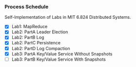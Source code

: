 ### Process Schedule
Self-Implementation of Labs in MIT 6.824 Distributed Systems.
- [x] Lab1: MapReduce
- [x] Lab2: PartA Leader Election
- [x] Lab2: PartB Log
- [x] Lab2: PartC Persistence
- [x] Lab2: PartD Log Compaction
- [x] Lab3: PartA Key/Value Service Without Snapshots
- [ ] Lab3: PartB Key/Value Service With Snapshots
